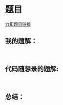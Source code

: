 # 题目
[力扣题目链接](https://leetcode-cn.com/problems/squares-of-a-sorted-array/)

## 我的题解：
```


```
## 代码随想录的题解:
```


```
                                     
## 总结：
```


```
